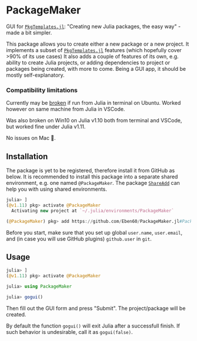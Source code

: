 # PackageMaker

GUI for [`PkgTemplates.jl`](https://github.com/JuliaCI/PkgTemplates.jl): "Creating new Julia packages, the easy way" - made a bit simpler.

This package allows you to create either a new package or a new project. It implements a subset of [`PkgTemplates.jl`](https://github.com/JuliaCI/PkgTemplates.jl) features (which hopefully cover >90% of its use cases) It also adds a couple of features of its own, e.g. ability to create Julia projects, or adding dependencies to project or packages being created, with more to come. Being a GUI app, it should be mostly self-explanatory.

### Compatibility limitations

Currently may be [broken](https://github.com/Eben60/PackageMaker.jl/issues/1) if run from Julia in terminal on Ubuntu. 
Worked however on same machine from Julia in VSCode.

Was also broken on Win10 on Julia v1.10 both from terminal and VSCode, but worked fine under Julia v1.11.

No issues on Mac 🙂.

## Installation

The package is yet to be registered, therefore install it from GitHub as below. It is recommended to install this package into a separate shared environment, e.g. one named `@PackageMaker`. The package [`ShareAdd`](https://github.com/Eben60/ShareAdd.jl) can help you with using shared environments.

```julia
julia> ]
(@v1.11) pkg> activate @PackageMaker
  Activating new project at `~/.julia/environments/PackageMaker`

(@PackageMaker) pkg> add https://github.com/Eben60/PackageMaker.jl#PackageMaker
```

Before you start, make sure that you set up global `user.name`, `user.email`, and (in case you will use GitHub plugins) `github.user` in `git`.

## Usage

```julia
julia> ]
(@v1.11) pkg> activate @PackageMaker

julia> using PackageMaker

julia> gogui() 
```

Then fill out the GUI form and press "Submit". The project/package will be created. 

By default the function `gogui()` will exit Julia after a successfull finish. If such behavior is undesirable, call it as `gogui(false)`.
